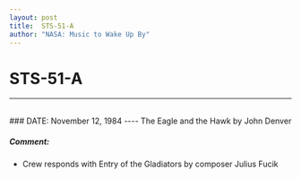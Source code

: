 ```yaml
---
layout: post
title:  STS-51-A
author: "NASA: Music to Wake Up By"
---
```


# STS-51-A
----
<br/>
### DATE: November 12, 1984
----
The Eagle and the Hawk by John Denver

##### Comment:
* Crew responds with Entry of the Gladiators by composer Julius Fucik
